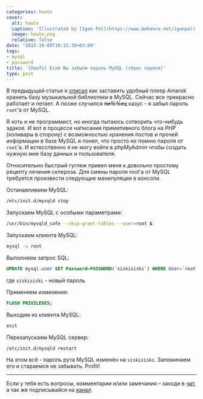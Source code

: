 ```yaml
---
categories: howto
cover:
  alt: howto
  caption: 'Illustrated by [Igan Pol](https://www.behance.net/iganpol)'
  image: howto.png
  relative: false
date: "2015-10-09T10:15:30+03:00"
tags:
- mysql
- password
title: '[HowTo] Если Вы забыли пароль MySQL (сброс пароля)'
type: post
---
```


В предыдущей статье я [описал](https://jtprog.ru/amarok-on-mysql/) как заставить удобный плеер Amarok хранить базу музыкальной библиотеки в MySQL. Сейчас все прекрасно работает и летает. А позже случился *~~пи%%ец~~* казус - я забыл пароль `root`'а от MySQL.

Я хоть и не программист, но иногда пытаюсь сотворить что-нибудь эдакое. И вот в процессе написания примитивного блога на PHP (холивары в сторону) с возможностью хранения постов и прочей информации в базе MySQL я понял, что просто не помню пароля от `root`'а. И естесственно я не могу войти в phpMyAdmin чтобы создать нужную мне базу данных и пользователя.

Относительно быстрый гуглеж привел меня к довольно простому рецепту лечения склероза. Для смены пароля root'а от MySQL требуется произвести следующие манипуляции в консоли.

Останавливаем MySQL:

```bash
/etc/init.d/mysqld stop
```

Запускаем MySQL с особыми параметрами:

```bash
/usr/bin/mysqld_safe --skip-grant-tables --user=root &
```

Запускаем клиента MySQL:

```bash
mysql -u root
```

Выполняем запрос SQL:

```sql
UPDATE mysql.user SET Password=PASSWORD(`siskisiski`) WHERE User=`root`;
```

где `siskisiski` - новый пароль

Применяем изменения:

```sql
FLUSH PRIVILEGES;
```

Выходим из клиента MySQL:

```sql
exit
```

Перезапускаем MySQL сервер:

```bash
/etc/init.d/mysqld restart
```

На этом всё - пароль рута MySQL изменён на `siskisiski`. Запоминаем его и стараемся не забывать. Profit!

---
Если у тебя есть вопросы, комментарии и/или замечания – заходи в [чат](https://ttttt.me/jtprogru_chat), а так же подписывайся на [канал](https://ttttt.me/jtprogru_channel).
